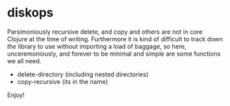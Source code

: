 # diskops

Parsimoniously recursive delete, and copy and others are not in core Clojure at the time of writing.  Furthermore it is kind of difficult to track down _the_ library to use without importing a load of baggage, so here, unceremoniously, and forever to be minimal and simple are some functions we all need.

- delete-directory (including nested directories)
- copy-recursive (its in the name)

Enjoy!
